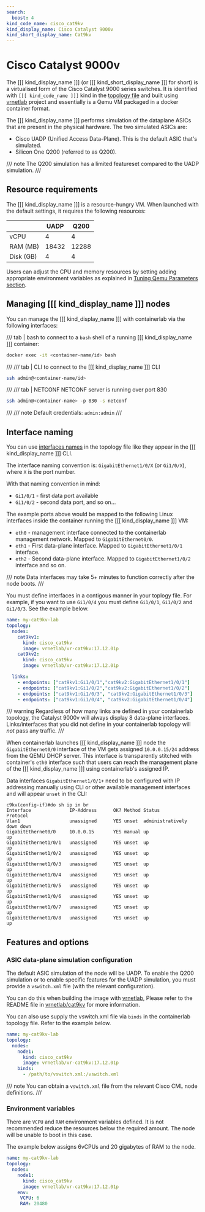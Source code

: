 ```yaml
---
search:
  boost: 4
kind_code_name: cisco_cat9kv
kind_display_name: Cisco Catalyst 9000v
kind_short_display_name: Cat9kv
---
```

# Cisco Catalyst 9000v

The [[[ kind_display_name ]]] (or [[[ kind_short_display_name ]]] for short) is a virtualised form of the Cisco Catalyst 9000 series switches. It is identified with `[[[ kind_code_name ]]]` kind in the [topology file](../topo-def-file.md) and built using [vrnetlab](../vrnetlab.md) project and essentially is a Qemu VM packaged in a docker container format.

The [[[ kind_display_name ]]] performs simulation of the dataplane ASICs that are present in the physical hardware. The two simulated ASICs are:

- Cisco UADP (Unified Access Data-Plane). This is the default ASIC that's simulated.
- Silicon One Q200 (referred to as Q200).

/// note
The Q200 simulation has a limited featureset compared to the UADP simulation.
///

## Resource requirements

The [[[ kind_display_name ]]] is a resource-hungry VM. When launched with the default settings, it requires the following resources:

|           | UADP  | Q200  |
| --------- | ----- | ----- |
| vCPU      | 4     | 4     |
| RAM (MB)  | 18432 | 12288 |
| Disk (GB) | 4     | 4     |

Users can adjust the CPU and memory resources by setting adding appropriate environment variables as explained in [Tuning Qemu Parameters section](../../manual/vrnetlab.md#tuning-qemu-parameters).

## Managing [[[ kind_display_name ]]] nodes

You can manage the [[[ kind_display_name ]]] with containerlab via the following interfaces:

/// tab | bash
to connect to a `bash` shell of a running [[[ kind_display_name ]]] container:

```bash
docker exec -it <container-name/id> bash
```

///
/// tab | CLI
to connect to the [[[ kind_display_name ]]]  CLI

```bash
ssh admin@<container-name/id>
```

///
/// tab | NETCONF
NETCONF server is running over port 830

```bash
ssh admin@<container-name> -p 830 -s netconf
```

///
/// note
Default credentials: `admin:admin`
///

## Interface naming

You can use [interfaces names](../topo-def-file.md#interface-naming) in the topology file like they appear in the [[[ kind_display_name ]]] CLI.

The interface naming convention is: `GigabitEthernet1/0/X` (or `Gi1/0/X`), where `X` is the port number.

With that naming convention in mind:

- `Gi1/0/1` - first data port available
- `Gi1/0/2` - second data port, and so on...

The example ports above would be mapped to the following Linux interfaces inside the container running the [[[ kind_display_name ]]] VM:

- `eth0` - management interface connected to the containerlab management network. Mapped to `GigabitEthernet0/0`.
- `eth1` - First data-plane interface. Mapped to `GigabitEthernet1/0/1` interface.
- `eth2` - Second data-plane interface. Mapped to `GigabitEthernet1/0/2` interface and so on.

/// note
Data interfaces may take 5+ minutes to function correctly after the node boots.
///

You must define interfaces in a contigous manner in your toplogy file. For example, if you want to use `Gi1/0/4` you must define `Gi1/0/1`, `Gi1/0/2` and `Gi1/0/3`. See the example below.

```yaml
name: my-cat9kv-lab
topology:
  nodes:
    cat9kv1:
      kind: cisco_cat9kv
      image: vrnetlab/vr-cat9kv:17.12.01p
    cat9kv2:
      kind: cisco_cat9kv
      image: vrnetlab/vr-cat9kv:17.12.01p

  links:
    - endpoints: ["cat9kv1:Gi1/0/1","cat9kv2:GigabitEthernet1/0/1"] 
    - endpoints: ["cat9kv1:Gi1/0/2","cat9kv2:GigabitEthernet1/0/2"]
    - endpoints: ["cat9kv1:Gi1/0/3", "cat9kv2:GigabitEthernet1/0/3"]
    - endpoints: ["cat9kv1:Gi1/0/4", "cat9kv2:GigabitEthernet1/0/4"]
```

/// warning
Regardless of how many links are defined in your containerlab topology, the Catalyst 9000v will always display 8 data-plane interfaces. Links/interfaces that you did not define in your containerlab topology will *not* pass any traffic.
///

When containerlab launches [[[ kind_display_name ]]] node the `GigabitEthernet0/0` interface of the VM gets assigned `10.0.0.15/24` address from the QEMU DHCP server. This interface is transparently stitched with container's `eth0` interface such that users can reach the management plane of the [[[ kind_display_name ]]] using containerlab's assigned IP.

Data interfaces `GigabitEthernet1/0/1+` need to be configured with IP addressing manually using CLI or other available management interfaces and will appear `unset` in the CLI:

```
c9kv(config-if)#do sh ip in br
Interface              IP-Address      OK? Method Status                Protocol
Vlan1                  unassigned      YES unset  administratively down down    
GigabitEthernet0/0     10.0.0.15       YES manual up                    up      
GigabitEthernet1/0/1   unassigned      YES unset  up                    up      
GigabitEthernet1/0/2   unassigned      YES unset  up                    up      
GigabitEthernet1/0/3   unassigned      YES unset  up                    up      
GigabitEthernet1/0/4   unassigned      YES unset  up                    up      
GigabitEthernet1/0/5   unassigned      YES unset  up                    up      
GigabitEthernet1/0/6   unassigned      YES unset  up                    up      
GigabitEthernet1/0/7   unassigned      YES unset  up                    up      
GigabitEthernet1/0/8   unassigned      YES unset  up                    up
```

## Features and options

### ASIC data-plane simulation configuration

The default ASIC simulation of the node will be UADP. To enable the Q200 simulation or to enable specific features for the UADP simulation, you must provide a `vswitch.xml` file (with the relevant configuration).

You can do this when building the image with [vrnetlab](../vrnetlab.md), Please refer to the README file in [vrnetlab/cat9kv](https://github.com/hellt/vrnetlab/blob/master/cat9kv/README.md) for more information.

You can also use supply the vswitch.xml file via `binds` in the containerlab topology file. Refer to the example below.

```yaml
name: my-cat9kv-lab
topology:
  nodes:
    node1:
      kind: cisco_cat9kv
      image: vrnetlab/vr-cat9kv:17.12.01p
    binds:
      - /path/to/vswitch.xml:/vswitch.xml
```

/// note
You can obtain a `vswitch.xml` file from the relevant Cisco CML node definitions.
///

### Environment variables

There are `VCPU` and `RAM` environment variables defined. It is not recommended reduce the resources below the required amount. The node will be unable to boot in this case.

The example below assigns 6vCPUs and 20 gigabytes of RAM to the node.

```yaml
name: my-cat9kv-lab
topology:
  nodes:
    node1:
      kind: cisco_cat9kv
      image: vrnetlab/vr-cat9kv:17.12.01p
    env:
     VCPU: 6
     RAM: 20480
```
